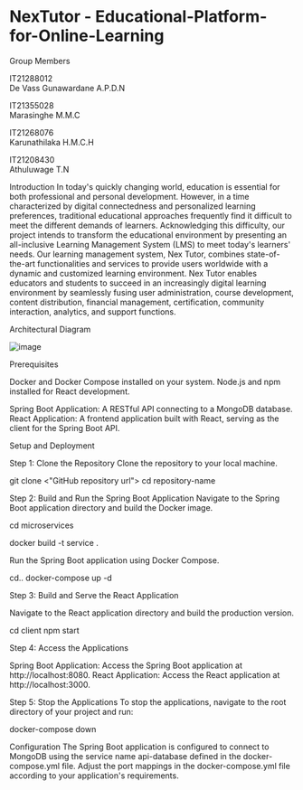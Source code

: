 # NexTutor - Educational-Platform-for-Online-Learning

Group Members

IT21288012	
De Vass Gunawardane A.P.D.N

IT21355028	
Marasinghe M.M.C

IT21268076	
Karunathilaka H.M.C.H

IT21208430	
Athuluwage T.N


Introduction
In today's quickly changing world, education is essential for both professional and personal development. However, in a time characterized by digital connectedness and personalized learning preferences, traditional educational approaches frequently find it difficult to meet the different demands of learners. Acknowledging this difficulty, our project intends to transform the educational environment by presenting an all-inclusive Learning Management System (LMS) to meet today's learners' needs.
Our learning management system, Nex Tutor, combines state-of-the-art functionalities and services to provide users worldwide with a dynamic and customized learning environment. Nex Tutor enables educators and students to succeed in an increasingly digital learning environment by seamlessly fusing user administration, course development, content distribution, financial management, certification, community interaction, analytics, and support functions.

Architectural Diagram


![image](https://github.com/DilunVass/-Educational-Platform-for-Online-Learning/assets/100837990/3b085956-98c2-47cd-9eb4-456cde02c197)

Prerequisites

Docker and Docker Compose installed on your system.
Node.js and npm installed for React development.

Spring Boot Application: A RESTful API connecting to a MongoDB database.
React Application: A frontend application built with React, serving as the client for the Spring Boot API.

Setup and Deployment

Step 1: Clone the Repository
Clone the repository to your local machine.

git clone <"GitHub repository url">
cd repository-name

Step 2: Build and Run the Spring Boot Application
Navigate to the Spring Boot application directory and build the Docker image.

cd microservices

docker build -t service .

Run the Spring Boot application using Docker Compose.

cd..
docker-compose up -d

Step 3: Build and Serve the React Application

Navigate to the React application directory and build the production version.

cd client
npm start

Step 4: Access the Applications

Spring Boot Application: Access the Spring Boot application at http://localhost:8080.
React Application: Access the React application at http://localhost:3000.

Step 5: Stop the Applications
To stop the applications, navigate to the root directory of your project and run:

docker-compose down

Configuration
The Spring Boot application is configured to connect to MongoDB using the service name api-database defined in the docker-compose.yml file.
Adjust the port mappings in the docker-compose.yml file according to your application's requirements.
